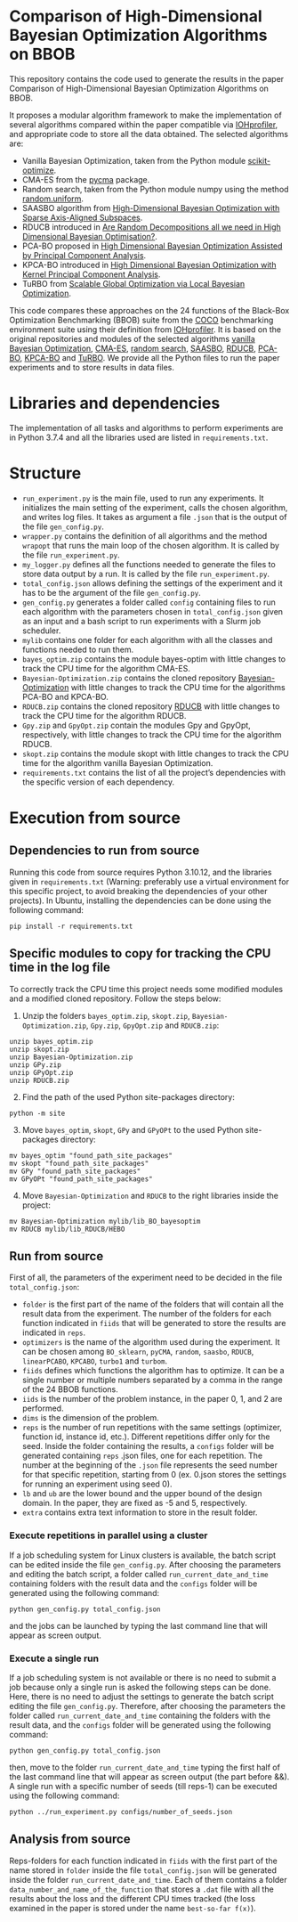 # Comparison of High-Dimensional Bayesian Optimization Algorithms on BBOB
This repository contains the code used to generate the results in the paper Comparison of High-Dimensional Bayesian Optimization Algorithms on BBOB.

It proposes a modular algorithm framework to make the implementation of several algorithms compared within the paper compatible
via [IOHprofiler](https://iohprofiler.github.io/), and appropriate code to store all the data obtained.
The selected algorithms are: 
- Vanilla Bayesian Optimization, taken from the Python module [scikit-optimize](https://scikit-optimize.github.io/stable/auto_examples/bayesian-optimization.html).
- CMA-ES from the [pycma](https://github.com/CMA-ES/pycma) package.
- Random search, taken from the Python module numpy using the method [random.uniform](https://numpy.org/doc/stable/reference/random/generated/numpy.random.uniform.html).
- SAASBO algorithm from [High-Dimensional Bayesian Optimization with Sparse Axis-Aligned Subspaces](https://arxiv.org/pdf/2103.00349.pdf).
- RDUCB introduced in [Are Random Decompositions all we need in High Dimensional Bayesian Optimisation?](https://arxiv.org/abs/2301.12844).
- PCA-BO proposed in [High Dimensional Bayesian Optimization Assisted by Principal Component Analysis](https://arxiv.org/pdf/2007.00925.pdf).
- KPCA-BO introduced in [High Dimensional Bayesian Optimization with Kernel Principal Component Analysis](https://arxiv.org/pdf/2204.13753.pdf).
- TuRBO from [Scalable Global Optimization via Local Bayesian Optimization](https://proceedings.neurips.cc/paper/2019/file/6c990b7aca7bc7058f5e98ea909e924b-Paper.pdf).

This code compares these approaches on the 24 functions of the Black-Box Optimization Benchmarking (BBOB) suite from the [COCO](https://arxiv.org/pdf/1603.08785.pdf) benchmarking environment suite using their definition from [IOHprofiler](https://iohprofiler.github.io/). It is based on the original repositories and modules of the selected algorithms [vanilla Bayesian Optimization](https://scikit-optimize.github.io/stable/auto_examples/bayesian-optimization.html), [CMA-ES](https://github.com/CMA-ES/pycma), [random search](https://numpy.org/doc/stable/reference/random/generated/numpy.random.uniform.html), [SAASBO](https://github.com/martinjankowiak/saasbo), [RDUCB](https://github.com/huawei-noah/HEBO/tree/master/RDUCB), [PCA-BO](https://github.com/wangronin/Bayesian-Optimization/tree/KPCA-BO), [KPCA-BO](https://github.com/wangronin/Bayesian-Optimization/tree/KPCA-BO) and [TuRBO](https://github.com/uber-research/TuRBO). We provide all the Python files to run the paper experiments and to store results in data files.

# Libraries and dependencies

The implementation of all tasks and algorithms to perform experiments are in Python 3.7.4 and all the libraries used are listed in `requirements.txt`.

# Structure
- `run_experiment.py` is the main file, used to run any experiments. It initializes the main setting of the experiment, calls the chosen algorithm, and writes log files. It takes as argument a file `.json` that is the output of the file `gen_config.py`.
- `wrapper.py` contains the definition of all algorithms and the method `wrapopt` that runs the main loop of the chosen algorithm. It is called by the file `run_experiment.py`.
- `my_logger.py` defines all the functions needed to generate the files to store data output by a run. It is called by the file `run_experiment.py`.
- `total_config.json` allows defining the settings of the experiment and it has to be the argument of the file `gen_config.py`. 
- `gen_config.py` generates a folder called `config` containing files to run each algorithm with the parameters chosen in `total_config.json` given as an input and a bash script to run experiments with a Slurm job scheduler.
- `mylib` contains one folder for each algorithm with all the classes and functions needed to run them.
- `bayes_optim.zip` contains the module bayes-optim with little changes to track the CPU time for the algorithm CMA-ES.
- `Bayesian-Optimization.zip` contains the cloned repository [Bayesian-Optimization](https://github.com/wangronin/Bayesian-Optimization/tree/KPCA-BO) with little changes to track the CPU time for the algorithms PCA-BO and KPCA-BO.
- `RDUCB.zip` contains the cloned repository [RDUCB](https://github.com/huawei-noah/HEBO/tree/master/RDUCB) with little changes to track the CPU time for the algorithm RDUCB.
- `Gpy.zip` and `GpyOpt.zip` contain the modules Gpy and GpyOpt, respectively, with little changes to track the CPU time for the algorithm RDUCB.
- `skopt.zip` contains the module skopt with little changes to track the CPU time for the algorithm vanilla Bayesian Optimization.
- `requirements.txt` contains the list of all the project’s dependencies with the specific version of each dependency.

# Execution from source
## Dependencies to run from source

Running this code from source requires Python 3.10.12, and the libraries given in `requirements.txt` (Warning: preferably use a virtual environment for this specific project, to avoid breaking the dependencies of your other projects). In Ubuntu, installing the dependencies can be done using the following command:

```
pip install -r requirements.txt
```

## Specific modules to copy for tracking the CPU time in the log file
To correctly track the CPU time this project needs some modified modules and a modified cloned repository. Follow the steps below:

1. Unzip the folders `bayes_optim.zip`, `skopt.zip`, `Bayesian-Optimization.zip`, `Gpy.zip`, `GpyOpt.zip` and `RDUCB.zip`:
```
unzip bayes_optim.zip
unzip skopt.zip
unzip Bayesian-Optimization.zip
unzip GPy.zip
unzip GPyOpt.zip
unzip RDUCB.zip
```
2. Find the path of the used Python site-packages directory:
```
python -m site
```
3. Move `bayes_optim`, `skopt`, `GPy` and `GPyOPt` to the used Python site-packages directory:
```
mv bayes_optim "found_path_site_packages"
mv skopt "found_path_site_packages"
mv GPy "found_path_site_packages"
mv GPyOPt "found_path_site_packages"
```
4. Move `Bayesian-Optimization` and `RDUCB` to the right libraries inside the project:
```
mv Bayesian-Optimization mylib/lib_BO_bayesoptim
mv RDUCB mylib/lib_RDUCB/HEBO
```
## Run from source
First of all, the parameters of the experiment need to be decided in the file `total_config.json`: 
- `folder` is the first part of the name of the folders that will contain all the result data from the experiment. The number of the folders for each function indicated in `fiids` that will be generated to store the results are indicated in `reps`.
- `optimizers` is the name of the algorithm used during the experiment. It can be chosen among `BO_sklearn`, `pyCMA`, `random`, `saasbo`, `RDUCB`, `linearPCABO`, `KPCABO`, `turbo1` and `turbom`.
- `fiids` defines which functions the algorithm has to optimize. It can be a single number or multiple numbers separated by a comma in the range of the 24 BBOB functions.
- `iids` is the number of the problem instance, in the paper 0, 1, and 2 are performed.
- `dims` is the dimension of the problem.
- `reps` is the number of run repetitions with the same settings (optimizer, function id, instance id, etc.). Different repetitions differ only for the seed. Inside the folder containing the results, a `configs` folder will be generated containing `reps` .json files, one for each repetition. The number at the beginning of the `.json` file represents the seed number for that specific repetition, starting from 0 (ex. 0.json stores the settings for running an experiment using seed 0). 
- `lb` and `ub` are the lower bound and the upper bound of the design domain. In the paper, they are fixed as -5 and 5, respectively.
- `extra` contains extra text information to store in the result folder.
### Execute repetitions in parallel using a cluster
If a job scheduling system for Linux clusters is available, the batch script can be edited inside the file `gen_config.py`. 
After choosing the parameters and editing the batch script, a folder called `run_current_date_and_time` containing folders with the result data and the `configs` folder will be generated using the following command:
```
python gen_config.py total_config.json
```
and the jobs can be launched by typing the last command line that will appear as screen output.
### Execute a single run
If a job scheduling system is not available or there is no need to submit a job because only a single run is asked the following steps can be done. Here, there is no need to adjust the settings to generate the batch script editing the file `gen_config.py`. Therefore, after choosing the parameters the folder called `run_current_date_and_time` containing the folders with the result data, and the `configs` folder will be generated using the following command:
```
python gen_config.py total_config.json
```
then, move to the folder `run_current_date_and_time` typing the first half of the last command line that will appear as screen output (the part before &&).
A single run with a specific number of seeds (till reps-1) can be executed using the following command:
```
python ../run_experiment.py configs/number_of_seeds.json
```
## Analysis from source
Reps-folders for each function indicated in `fiids` with the first part of the name stored in `folder` inside the file `total_config.json` will be generated inside the folder `run_current_date_and_time`. Each of them contains a folder `data_number_and_name_of_the_function` that stores a `.dat` file with all the results about the loss and the different CPU times tracked (the loss examined in the paper is stored under the name `best-so-far f(x)`).


